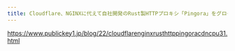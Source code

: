 ```yaml
---
title: Cloudflare、NGINXに代えて自社開発のRust製HTTPプロキシ「Pingora」をグローバルCDNに採用。性能向上しつつCPUとメモリ消費を3分の1に － Publickey
---
```


https://www.publickey1.jp/blog/22/cloudflarenginxrusthttppingoracdncpu31.html

